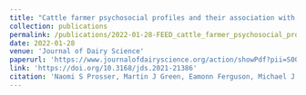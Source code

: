 ```yaml
---
title: "Cattle farmer psychosocial profiles and their association with control strategies for bovine viral diarrhea"
collection: publications
permalink: /publications/2022-01-28-FEED_cattle_farmer_psychosocial_profile_BVD_control
date: 2022-01-28
venue: 'Journal of Dairy Science'
paperurl: 'https://www.journalofdairyscience.org/action/showPdf?pii=S0022-0302%2822%2900053-4'
link: 'https://doi.org/10.3168/jds.2021-21386'
citation: 'Naomi S Prosser, Martin J Green, Eamonn Ferguson, Michael J Tildesley, <b>Edward M Hill</b>, Matt J Keeling, Jasmeet Kaler. (2022). &quot;Cattle farmer psychosocial profiles and their association with control strategies for bovine viral diarrhea.&quot; <i>Journal of Dairy Science</i>. <b>105</b>(4): 3559-3573. doi:10.3168/jds.2021-21386.'
---
```

